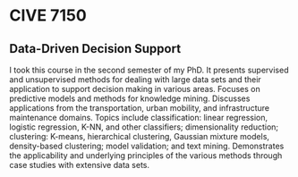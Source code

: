 # CIVE 7150
## Data-Driven Decision Support
I took this course in the second semester of my PhD. It presents supervised and unsupervised methods for dealing with large data sets and their application to support decision making in various areas. Focuses on predictive models and methods for knowledge mining. Discusses applications from the transportation, urban mobility, and infrastructure maintenance domains. Topics include classification: linear regression, logistic regression, K-NN, and other classifiers; dimensionality reduction; clustering: K-means, hierarchical clustering, Gaussian mixture models, density-based clustering; model validation; and text mining. Demonstrates the applicability and underlying principles of the various methods through case studies with extensive data sets.
